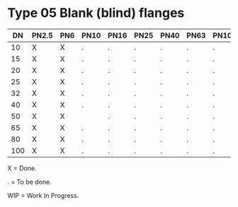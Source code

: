 # Type 05 Blank (blind) flanges

| DN  | PN2.5 | PN6 | PN10 | PN16 | PN25 | PN40 | PN63 | PN100 | PN160 | PN250 | PN320 | PN400 |
|-----|-------|-------|-----|------|------|------|------|------|-------|-------|-------|-------|
|  10 | X     | X     | .   | .    | .    | .    | .    | .    | .     |       |       |       |
|  15 | X     | X     | .   | .    | .    | .    | .    | .    | .     |       |       |       |
|  20 | X     | X     | .   | .    | .    | .    | .    | .    | .     |       |       |       |
|  25 | X     | X     | .   | .    | .    | .    | .    | .    | .     |       |       |       |
|  32 | X     | X     | .   | .    | .    | .    | .    | .    | .     |       |       |       |
|  40 | X     | X     | .   | .    | .    | .    | .    | .    | .     |       |       |       |
|  50 | X     | X|    | .   | .    | .    | .    | .    | .    | .     |       |       |       |
|  65 | X     | X     | .   | .    | .    | .    | .    | .    | .     |       |       |       |
|  80 | X     | X     | .   | .    | .    | .    | .    | .    | .     |       |       |       |
| 100 | X     | X     | .   | .    | .    | .    | .    | .    | .     |       |       |       |

X = Done.

. = To be done.

WIP = Work In Progress.
